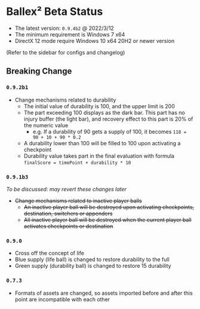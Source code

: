 # Ballex² Beta Status

- The latest version: `0.9.4b2` @ 2022/3/12
- The minimum requirement is Windows 7 x64
- DirectX 12 mode require Windows 10 x64 20H2 or newer version

(Refer to the sidebar for configs and changelog)

## Breaking Change

### `0.9.2b1`

- Change mechanisms related to durability
  - The initial value of durability is 100, and the upper limit is 200
  - The part exceeding 100 displays as the dark bar. This part has no injury buffer (the light bar), and recovery effect to this part is 20% of the numeric value
    - e.g. If a durability of 90 gets a supply of 100, it becomes `118 = 90 + 10 + 90 * 0.2`
  - A durability lower than 100 will be filled to 100 upon activating a checkpoint
  - Durability value takes part in the final evaluation with formula `finalScore = timePoint + durability * 10`

### `0.9.1b3`

_To be discussed: may revert these changes later_

- ~~Change mechanisms related to inactive player balls~~
  - ~~An inactive player ball will be destroyed upon activating checkpoints, destination, switchers or appenders~~
  - ~~All inactive player ball will be destroyed when the current player ball activates checkpoints or destination~~

### `0.9.0`

- Cross off the concept of life
- Blue supply (life ball) is changed to restore durability to the full
- Green supply (durability ball) is changed to restore 15 durability

### `0.7.3`

- Formats of assets are changed, so assets imported before and after this point are incompatible with each other
